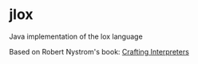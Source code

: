 # jlox
Java implementation of the lox language

Based on Robert Nystrom's book: [Crafting Interpreters](https://craftinginterpreters.com)

